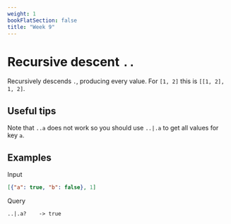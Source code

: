 ```yaml
---
weight: 1
bookFlatSection: false
title: "Week 9"
---
```


# Recursive descent `..`
Recursively descends `.`, producing every value.
For `[1, 2]` this is `[[1, 2], 1, 2]`.

## Useful tips
Note that `..a` does not work so you should use `..|.a` to get all values for key `a`.

## Examples
Input
```json
[{"a": true, "b": false}, 1]
```
Query
```jq
..|.a?    -> true
```
